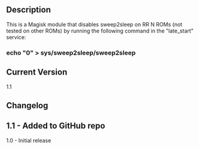 ## Description
This is a Magisk module that disables sweep2sleep on RR N ROMs (not tested on other ROMs) by running the following command in the "late_start" service:

### echo "0" > sys/sweep2sleep/sweep2sleep

## Current Version
1.1

## Changelog

1.1 - Added to GitHub repo
---
1.0 - Initial release